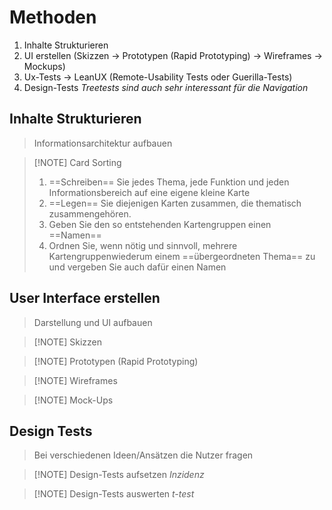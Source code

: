 
# Methoden
1. Inhalte Strukturieren
2. UI erstellen (Skizzen $\rightarrow$ Prototypen (Rapid Prototyping) $\rightarrow$ Wireframes $\rightarrow$ Mockups)
3. Ux-Tests $\rightarrow$ LeanUX (Remote-Usability Tests oder Guerilla-Tests)
4. Design-Tests
_Treetests sind auch sehr interessant für die Navigation_

## Inhalte Strukturieren
>Informationsarchitektur aufbauen

>[!NOTE] Card Sorting
>1. ==Schreiben== Sie jedes Thema, jede Funktion und jeden Informationsbereich auf eine eigene kleine Karte
>2. ==Legen== Sie diejenigen Karten zusammen, die thematisch zusammengehören.
>3. Geben Sie den so entstehenden Kartengruppen einen ==Namen==
>4. Ordnen Sie, wenn nötig und sinnvoll, mehrere Kartengruppenwiederum einem ==übergeordneten Thema== zu und vergeben Sie auch dafür einen Namen

## User Interface erstellen
>Darstellung und UI aufbauen

>[!NOTE] Skizzen

>[!NOTE] Prototypen (Rapid Prototyping)

>[!NOTE] Wireframes

>[!NOTE] Mock-Ups


## Design Tests
> Bei verschiedenen Ideen/Ansätzen die Nutzer fragen

>[!NOTE] Design-Tests aufsetzen
>_Inzidenz_

>[!NOTE] Design-Tests auswerten
>_t-test_



